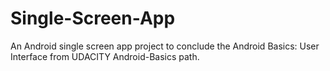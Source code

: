 # Single-Screen-App
An Android single screen app project to conclude the Android Basics: User Interface from UDACITY Android-Basics path.
